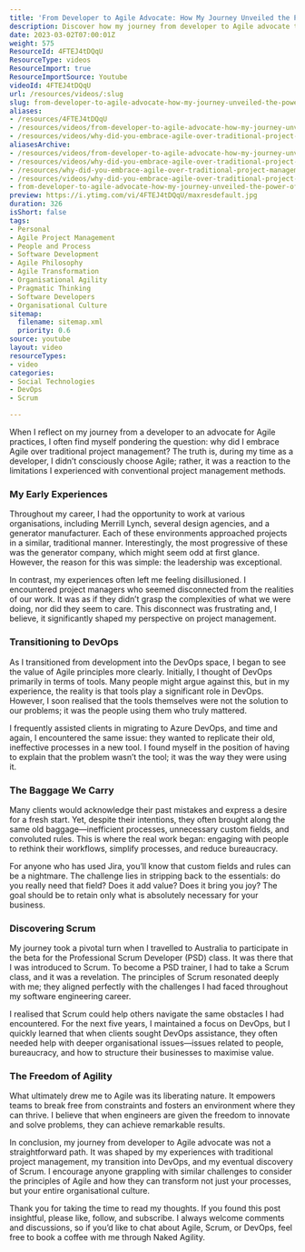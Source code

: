 ```yaml
---
title: 'From Developer to Agile Advocate: How My Journey Unveiled the Power of Scrum and DevOps'
description: Discover how my journey from developer to Agile advocate transformed my approach to project management. Explore the liberating power of Agile and Scrum!
date: 2023-03-02T07:00:01Z
weight: 575
ResourceId: 4FTEJ4tDQqU
ResourceType: videos
ResourceImport: true
ResourceImportSource: Youtube
videoId: 4FTEJ4tDQqU
url: /resources/videos/:slug
slug: from-developer-to-agile-advocate-how-my-journey-unveiled-the-power-of-scrum-and-devops
aliases:
- /resources/4FTEJ4tDQqU
- /resources/videos/from-developer-to-agile-advocate-how-my-journey-unveiled-the-power-of-scrum-and-devops
- /resources/videos/why-did-you-embrace-agile-over-traditional-project-management-as-a-developer
aliasesArchive:
- /resources/videos/from-developer-to-agile-advocate-how-my-journey-unveiled-the-power-of-scrum-and-devops
- /resources/videos/why-did-you-embrace-agile-over-traditional-project-management-as-a-developer-
- /resources/why-did-you-embrace-agile-over-traditional-project-management-as-a-developer-
- /resources/videos/why-did-you-embrace-agile-over-traditional-project-management-as-a-developer
- from-developer-to-agile-advocate-how-my-journey-unveiled-the-power-of-scrum-and-devops
preview: https://i.ytimg.com/vi/4FTEJ4tDQqU/maxresdefault.jpg
duration: 326
isShort: false
tags:
- Personal
- Agile Project Management
- People and Process
- Software Development
- Agile Philosophy
- Agile Transformation
- Organisational Agility
- Pragmatic Thinking
- Software Developers
- Organisational Culture
sitemap:
  filename: sitemap.xml
  priority: 0.6
source: youtube
layout: video
resourceTypes:
- video
categories:
- Social Technologies
- DevOps
- Scrum

---
```

When I reflect on my journey from a developer to an advocate for Agile practices, I often find myself pondering the question: why did I embrace Agile over traditional project management? The truth is, during my time as a developer, I didn’t consciously choose Agile; rather, it was a reaction to the limitations I experienced with conventional project management methods.

### My Early Experiences

Throughout my career, I had the opportunity to work at various organisations, including Merrill Lynch, several design agencies, and a generator manufacturer. Each of these environments approached projects in a similar, traditional manner. Interestingly, the most progressive of these was the generator company, which might seem odd at first glance. However, the reason for this was simple: the leadership was exceptional. 

In contrast, my experiences often left me feeling disillusioned. I encountered project managers who seemed disconnected from the realities of our work. It was as if they didn’t grasp the complexities of what we were doing, nor did they seem to care. This disconnect was frustrating and, I believe, it significantly shaped my perspective on project management.

### Transitioning to DevOps

As I transitioned from development into the DevOps space, I began to see the value of Agile principles more clearly. Initially, I thought of DevOps primarily in terms of tools. Many people might argue against this, but in my experience, the reality is that tools play a significant role in DevOps. However, I soon realised that the tools themselves were not the solution to our problems; it was the people using them who truly mattered.

I frequently assisted clients in migrating to Azure DevOps, and time and again, I encountered the same issue: they wanted to replicate their old, ineffective processes in a new tool. I found myself in the position of having to explain that the problem wasn’t the tool; it was the way they were using it. 

### The Baggage We Carry

Many clients would acknowledge their past mistakes and express a desire for a fresh start. Yet, despite their intentions, they often brought along the same old baggage—inefficient processes, unnecessary custom fields, and convoluted rules. This is where the real work began: engaging with people to rethink their workflows, simplify processes, and reduce bureaucracy.

For anyone who has used Jira, you’ll know that custom fields and rules can be a nightmare. The challenge lies in stripping back to the essentials: do you really need that field? Does it add value? Does it bring you joy? The goal should be to retain only what is absolutely necessary for your business.

### Discovering Scrum

My journey took a pivotal turn when I travelled to Australia to participate in the beta for the Professional Scrum Developer (PSD) class. It was there that I was introduced to Scrum. To become a PSD trainer, I had to take a Scrum class, and it was a revelation. The principles of Scrum resonated deeply with me; they aligned perfectly with the challenges I had faced throughout my software engineering career.

I realised that Scrum could help others navigate the same obstacles I had encountered. For the next five years, I maintained a focus on DevOps, but I quickly learned that when clients sought DevOps assistance, they often needed help with deeper organisational issues—issues related to people, bureaucracy, and how to structure their businesses to maximise value.

### The Freedom of Agility

What ultimately drew me to Agile was its liberating nature. It empowers teams to break free from constraints and fosters an environment where they can thrive. I believe that when engineers are given the freedom to innovate and solve problems, they can achieve remarkable results.

In conclusion, my journey from developer to Agile advocate was not a straightforward path. It was shaped by my experiences with traditional project management, my transition into DevOps, and my eventual discovery of Scrum. I encourage anyone grappling with similar challenges to consider the principles of Agile and how they can transform not just your processes, but your entire organisational culture.

Thank you for taking the time to read my thoughts. If you found this post insightful, please like, follow, and subscribe. I always welcome comments and discussions, so if you’d like to chat about Agile, Scrum, or DevOps, feel free to book a coffee with me through Naked Agility.
